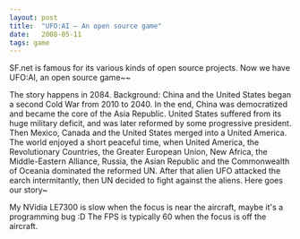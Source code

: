 ```yaml
---
layout: post
title:  "UFO:AI – An open source game"
date:   2008-05-11
tags: game
---
```


SF.net is famous for its various kinds of open source projects. Now we have UFO:AI, an open source game~~
 
The story happens in 2084. Background: China and the United States began a second Cold War from 2010 to 2040. In the end, China was democratized and became the core of the Asia Republic. United States suffered from its huge military deficit, and was later reformed by some progressive president. Then Mexico, Canada and the United States merged into a United America. The world enjoyed a short peaceful time, when United America, the Revolutionary Countries, the Greater European Union, New Africa, the Middle-Eastern Alliance, Russia, the Asian Republic and the Commonwealth of Oceania dominated the reformed UN. After that alien UFO attacked the earch intermitantly, then UN decided to fight against the aliens. Here goes our story~

My NVidia LE7300 is slow when the focus is near the aircraft, maybe it's a programming bug :D The FPS is typically 60 when the focus is off the aircraft.
